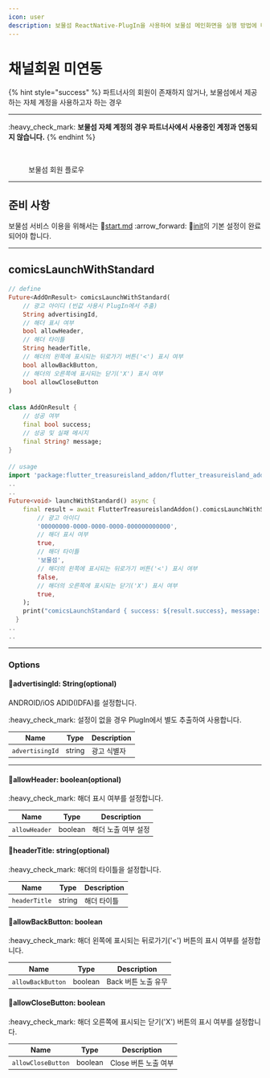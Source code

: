 ```yaml
---
icon: user
description: 보물섬 ReactNative-PlugIn을 사용하여 보물섬 메인화면을 실행 방법에 대해 안내합니다.
---
```


# 채널회원 미연동

{% hint style="success" %}
파트너사의 회원이 존재하지 않거나, 보물섬에서 제공하는 자체 계정을 사용하고자 하는 경우

***

:heavy\_check\_mark: **보물섬 자체 계정의 경우 파트너사에서 사용중인 계정과 연동되지 않습니다.**
{% endhint %}

<figure><img src="../../.gitbook/assets/스크린샷 2024-08-22 오후 2.05.51.png" alt=""><figcaption><p>보물섬 회원 플로우</p></figcaption></figure>

***

## 준비 사항

보물섬 서비스 이용을 위해서는 :link:[start.md](../../react-native/start.md "mention") :arrow\_forward: :link:[init](../../react-native/init/ "mention")의 기본 설정이 완료 되어야 합니다.

***

## comicsLaunchWithStandard

```dart
// define
Future<AddOnResult> comicsLaunchWithStandard(
    // 광고 아이디 (빈값 사용시 PlugIn에서 추출)
    String advertisingId, 
    // 해더 표시 여부
    bool allowHeader, 
    // 해더 타이틀
    String headerTitle,
    // 해더의 왼쪽에 표시되는 뒤로가기 버튼('<') 표시 여부 
    bool allowBackButton, 
    // 해더의 오른쪽에 표시되는 닫기('X') 표시 여부
    bool allowCloseButton
)

class AddOnResult {
    // 성공 여부
    final bool success;
    // 성공 및 실패 메시지
    final String? message;
}

// usage
import 'package:flutter_treasureisland_addon/flutter_treasureisland_addon.dart';
..
..
Future<void> launchWithStandard() async {
    final result = await FlutterTreasureislandAddon().comicsLaunchWithStandard(
        // 광고 아이디
        '00000000-0000-0000-0000-000000000000',
        // 해더 표시 여부
        true,
        // 해더 타이틀
        '보물섬',
        // 해더의 왼쪽에 표시되는 뒤로가기 버튼('<') 표시 여부  
        false,
        // 해더의 오른쪽에 표시되는 닫기('X') 표시 여부
        true,
    );
    print("comicsLaunchStandard { success: ${result.success}, message: ${result.message} }");
  }
..
..
```

***

### Options

#### 🎈advertisingId: String(optional)

&#x20;ANDROID/iOS ADID(IDFA)를 설정합니다.

:heavy\_check\_mark: 설정이 없을 경우 PlugIn에서 별도 추출하여 사용합니다.

| Name            | Type   | Description |
| --------------- | ------ | ----------- |
| `advertisingId` | string | 광고 식별자      |

***

#### 🎈allowHeader: boolean(optional)

:heavy\_check\_mark: 해더 표시 여부를 설정합니다.

| Name          | Type    | Description |
| ------------- | ------- | ----------- |
| `allowHeader` | boolean | 해더 노출 여부 설정 |

#### 🎈headerTitle: string(optional)

:heavy\_check\_mark: 해더의 타이틀을 설정합니다.

| Name          | Type   | Description |
| ------------- | ------ | ----------- |
| `headerTitle` | string | 해더 타이틀      |

#### 🎈allowBackButton: boolean

:heavy\_check\_mark: 해더 왼쪽에 표시되는 뒤로가기('<') 버튼의 표시 여부를 설정합니다.

| Name              | Type    | Description   |
| ----------------- | ------- | ------------- |
| `allowBackButton` | boolean | Back 버튼 노출 유무 |

#### 🎈allowCloseButton: boolean

:heavy\_check\_mark: 해더 오른쪽에 표시되는 닫기('X')  버튼의 표시 여부를 설정합니다.

| Name               | Type    | Description     |
| ------------------ | ------- | --------------- |
| `allowCloseButton` | boolean | Close  버튼 노출 여부 |









